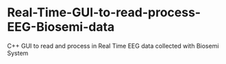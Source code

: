 # Real-Time-GUI-to-read-process-EEG-Biosemi-data
C++ GUI to read and process in Real Time EEG data collected with Biosemi System
